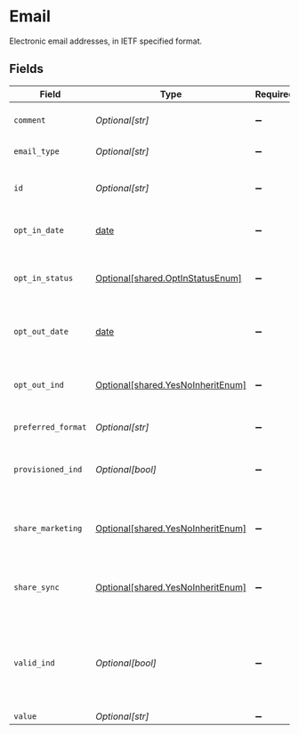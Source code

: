 # Email

Electronic email addresses, in IETF specified format.


## Fields

| Field                                                                                                     | Type                                                                                                      | Required                                                                                                  | Description                                                                                               | Example                                                                                                   |
| --------------------------------------------------------------------------------------------------------- | --------------------------------------------------------------------------------------------------------- | --------------------------------------------------------------------------------------------------------- | --------------------------------------------------------------------------------------------------------- | --------------------------------------------------------------------------------------------------------- |
| `comment`                                                                                                 | *Optional[str]*                                                                                           | :heavy_minus_sign:                                                                                        | Assigned Type: c-1100:StringText                                                                          |                                                                                                           |
| `email_type`                                                                                              | *Optional[str]*                                                                                           | :heavy_minus_sign:                                                                                        | Type of the e-mail                                                                                        | Work                                                                                                      |
| `id`                                                                                                      | *Optional[str]*                                                                                           | :heavy_minus_sign:                                                                                        | Electronic email addresses, in IETF specified format.                                                     | exampledomain@example.com                                                                                 |
| `opt_in_date`                                                                                             | [date](https://docs.python.org/3/library/datetime.html#date-objects)                                      | :heavy_minus_sign:                                                                                        | The datetime of receiving the opt in notice                                                               |                                                                                                           |
| `opt_in_status`                                                                                           | [Optional[shared.OptInStatusEnum]](undefined/models/shared/optinstatusenum.md)                            | :heavy_minus_sign:                                                                                        | Used to indicate marketing preferences, OptIn, OptOut                                                     |                                                                                                           |
| `opt_out_date`                                                                                            | [date](https://docs.python.org/3/library/datetime.html#date-objects)                                      | :heavy_minus_sign:                                                                                        | The datetime the opt out notice was received                                                              |                                                                                                           |
| `opt_out_ind`                                                                                             | [Optional[shared.YesNoInheritEnum]](undefined/models/shared/yesnoinheritenum.md)                          | :heavy_minus_sign:                                                                                        | Used to indicate marketing preferences, Yes, No, Inherit                                                  |                                                                                                           |
| `preferred_format`                                                                                        | *Optional[str]*                                                                                           | :heavy_minus_sign:                                                                                        | Mime media type                                                                                           | text/html                                                                                                 |
| `provisioned_ind`                                                                                         | *Optional[bool]*                                                                                          | :heavy_minus_sign:                                                                                        | If true then the email address came from the provisioning process                                         | true                                                                                                      |
| `share_marketing`                                                                                         | [Optional[shared.YesNoInheritEnum]](undefined/models/shared/yesnoinheritenum.md)                          | :heavy_minus_sign:                                                                                        | Used to indicate marketing preferences, Yes, No, Inherit                                                  |                                                                                                           |
| `share_sync`                                                                                              | [Optional[shared.YesNoInheritEnum]](undefined/models/shared/yesnoinheritenum.md)                          | :heavy_minus_sign:                                                                                        | Used to indicate marketing preferences, Yes, No, Inherit                                                  |                                                                                                           |
| `valid_ind`                                                                                               | *Optional[bool]*                                                                                          | :heavy_minus_sign:                                                                                        | If true, this is a valid email address that has been system verified via a successful email transmission. | true                                                                                                      |
| `value`                                                                                                   | *Optional[str]*                                                                                           | :heavy_minus_sign:                                                                                        | N/A                                                                                                       | exampledomain@example.com                                                                                 |